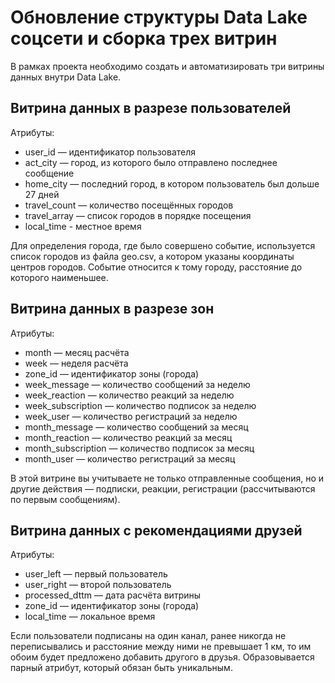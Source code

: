 # Обновление структуры Data Lake соцсети и сборка трех витрин

В рамках проекта необходимо создать и автоматизировать три витрины данных внутри Data Lake.

## Витрина данных в разрезе пользователей
Атрибуты:
- user_id — идентификатор пользователя
- act_city — город, из которого было отправлено последнее сообщение
- home_city — последний город, в котором пользователь был дольше 27 дней
- travel_count — количество посещённых городов
- travel_array — список городов в порядке посещения
- local_time - местное время

Для определения города, где было совершено событие, используется список городов из файла geo.csv, а котором указаны координаты центров городов. Событие относится к тому городу, расстояние до которого наименьшее.

## Витрина данных в разрезе зон
Атрибуты:
- month — месяц расчёта
- week — неделя расчёта
- zone_id — идентификатор зоны (города)
- week_message — количество сообщений за неделю
- week_reaction — количество реакций за неделю
- week_subscription — количество подписок за неделю
- week_user — количество регистраций за неделю
- month_message — количество сообщений за месяц
- month_reaction — количество реакций за месяц
- month_subscription — количество подписок за месяц
- month_user — количество регистраций за месяц

В этой витрине вы учитываете не только отправленные сообщения, но и другие действия — подписки, реакции, регистрации (рассчитываются по первым сообщениям).

## Витрина данных с рекомендациями друзей
Атрибуты:
- user_left — первый пользователь
- user_right — второй пользователь
- processed_dttm — дата расчёта витрины
- zone_id — идентификатор зоны (города)
- local_time — локальное время

Если пользователи подписаны на один канал, ранее никогда не переписывались и расстояние между ними не превышает 1 км, то им обоим будет предложено добавить другого в друзья. Образовывается парный атрибут, который обязан быть уникальным.
